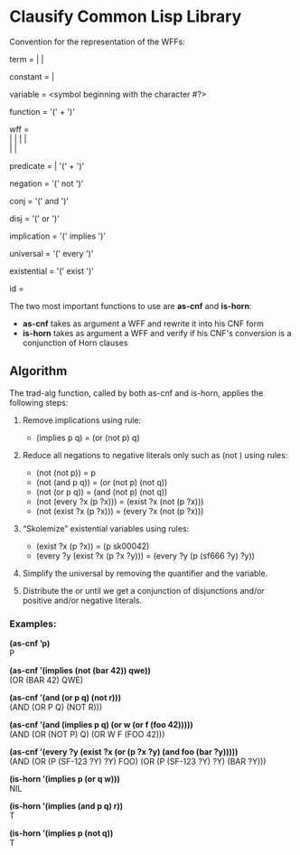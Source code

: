 # Clausify Common Lisp Library

Convention for the representation of the WFFs:

term = <constant> \| <variable> \| <function>

constant = <number> \| <id>

variable = <symbol beginning with the character #\?>

function = '(' <id>  <term>+ ')'

wff = <predicate> </br>
	\| <negation> \| <conj> \| <disj> \| <implication> </br>
	\| <universal> \| <existential> </br>
	
predicate = <id> \| '(' <id> <term>+ ')'

negation = '(' not <wff> ')'

conj = '(' and <wff> <wff> ')'

disj = '(' or <wff> <wff> ')'

implication = '(' implies <wff> <wff> ')'

universal = '(' every <variable> <wff> ')'

existential = '(' exist <variable> <wff> ')'

id = <symbol beginning with a letter>

The two most important functions to use are **as-cnf** and **is-horn**:

* **as-cnf** takes as argument a WFF and rewrite it into his CNF form
* **is-horn** takes as argument a WFF and verify if his CNF's conversion is a conjunction of Horn clauses

## Algorithm

The trad-alg function, called by both as-cnf and is-horn, applies the following steps:

1. Remove implications using rule: </br>
   * (implies p q) = (or (not p) q)

2. Reduce all negations to negative literals only such as (not <predicate>) using rules: </br>
   * (not (not p)) = p </br>
   * (not (and p q)) = (or (not p) (not q)) </br>
   * (not (or p q)) = (and (not p) (not q)) </br>
   * (not (every ?x (p ?x))) = (exist ?x (not (p ?x))) </br>
   * (not (exist ?x (p ?x))) = (every ?x (not (p ?x))) </br>

3. “Skolemize” existential variables using rules: </br>
   * (exist ?x (p ?x)) = (p sk00042) </br>
   * (every ?y (exist ?x (p ?x ?y))) = (every ?y (p (sf666 ?y) ?y)) </br>
	
4. Simplify the universal by removing the quantifier and the variable.
	
5. Distribute the or until we get a conjunction of disjunctions and/or positive and/or negative literals.
	
### Examples:

**(as-cnf ’p)** </br>
P

**(as-cnf ’(implies (not (bar 42)) qwe))** </br>
(OR (BAR 42) QWE)

**(as-cnf ’(and (or p q) (not r)))** </br>
(AND (OR P Q) (NOT R)))

**(as-cnf ’(and (implies p q) (or w (or f (foo 42)))))** </br>
(AND (OR (NOT P) Q) (OR W F (FOO 42)))

**(as-cnf ’(every ?y (exist ?x (or (p ?x ?y) (and foo (bar ?y)))))** </br>
(AND (OR (P (SF-123 ?Y) ?Y) FOO) (OR (P (SF-123 ?Y) ?Y) (BAR ?Y)))

**(is-horn ’(implies p (or q w)))** </br>
NIL

**(is-horn ’(implies (and p q) r))** </br>
T

**(is-horn ’(implies p (not q))** </br>
T
